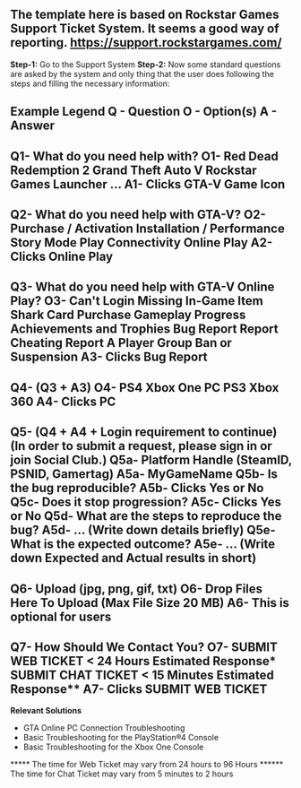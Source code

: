 The template here is based on Rockstar Games Support Ticket System. It seems a good way of reporting.
https://support.rockstargames.com/
------------------------------------------------------------------------------------------------

**Step-1:** Go to the Support System
**Step-2:** Now some standard questions are asked by the system and only thing that the user does following the steps and filling the necessary information:

  **Example**
__Legend__
**Q** - Question
**O** - Option(s)
**A** - Answer
-------------------------------------
**Q1**- What do you need help with?
**O1**- Red Dead Redemption 2
        Grand Theft Auto V
        Rockstar Games Launcher
        ...
**A1**- Clicks GTA-V Game Icon
-------------------------------------
**Q2**- What do you need help with GTA-V?
**O2**- Purchase / Activation
        Installation / Performance
        Story Mode Play
        Connectivity
        Online Play
**A2**- Clicks Online Play
-------------------------------------
**Q3**- What do you need help with GTA-V Online Play?
**O3**- Can't Login
        Missing In-Game Item
        Shark Card Purchase
        Gameplay Progress
        Achievements and Trophies
        Bug Report
        Report Cheating
        Report A Player Group
        Ban or Suspension
**A3**- Clicks Bug Report
-------------------------------------
**Q4**- (Q3 + A3)
**O4**- PS4
        Xbox One
        PC
        PS3
        Xbox 360
**A4**- Clicks PC
-------------------------------------
**Q5**- (Q4 + A4 + Login requirement to continue)
        (In order to submit a request, please sign in or join Social Club.)
  **Q5a**- Platform Handle (SteamID, PSNID, Gamertag)
  **A5a**- MyGameName
  **Q5b**- Is the bug reproducible?
  **A5b**- Clicks Yes or No
  **Q5c**- Does it stop progression?
  **A5c**- Clicks Yes or No
  **Q5d**- What are the steps to reproduce the bug?
  **A5d**- ... (Write down details briefly)
  **Q5e**- What is the expected outcome?
  **A5e**- ... (Write down Expected and Actual results in short)
-------------------------------------
**Q6**- Upload (jpg, png, gif, txt)
**O6**- Drop Files Here To Upload
        (Max File Size 20 MB)
**A6**- This is optional for users
-------------------------------------
**Q7**- How Should We Contact You?
**O7**- SUBMIT WEB TICKET < 24 Hours Estimated Response*
        SUBMIT CHAT TICKET < 15 Minutes Estimated Response**
**A7**- Clicks SUBMIT WEB TICKET
-------------------------------------
  **Relevant Solutions**
- GTA Online PC Connection Troubleshooting
- Basic Troubleshooting for the PlayStation®4 Console
- Basic Troubleshooting for the Xbox One Console

*****  The time for Web Ticket may vary from 24 hours to 96 Hours
****** The time for Chat Ticket may vary from 5 minutes to 2 hours
